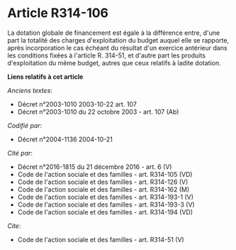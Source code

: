 # Article R314-106

La dotation globale de financement est égale à la différence entre, d'une part la totalité des charges d'exploitation du
budget auquel elle se rapporte, après incorporation le cas échéant du résultat d'un exercice antérieur dans les conditions
fixées à l'article R. 314-51, et d'autre part les produits d'exploitation du même budget, autres que ceux relatifs à ladite
dotation.

**Liens relatifs à cet article**

_Anciens textes_:

  - Décret n°2003-1010 2003-10-22 art. 107
  - Décret n°2003-1010 du 22 octobre 2003 - art. 107 (Ab)

_Codifié par_:

  - Décret n°2004-1136 2004-10-21

_Cité par_:

  - Décret n°2016-1815 du 21 décembre 2016 - art. 6 (V)
  - Code de l'action sociale et des familles - art. R314-105 (VD)
  - Code de l'action sociale et des familles - art. R314-126 (V)
  - Code de l'action sociale et des familles - art. R314-162 (M)
  - Code de l'action sociale et des familles - art. R314-193-1 (V)
  - Code de l'action sociale et des familles - art. R314-193-3 (V)
  - Code de l'action sociale et des familles - art. R314-194 (VD)

_Cite_:

  - Code de l'action sociale et des familles - art. R314-51 (V)
